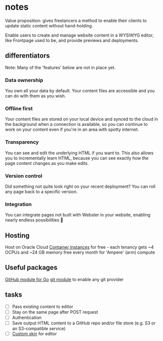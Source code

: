 # notes

Value proposition: gives freelancers a method to enable their clients to update static content without hand-holding.

Enable users to create and manage website content in a WYSIWYG editor, like Frontpage used to be, and provide previews and deployments.

## differentiators

Note: Many of the 'features' below are not in place yet.

### Data ownership

You own all your data by default. Your content files are accessible and you can do with them as you wish.

### Offline first

Your content files are stored on your local device and synced to the cloud in the background when a connection is available, so you can continue to work on your content even if you're in an area with spotty internet.

### Transparency

You can see and edit the underlying HTML if you want to. This also allows you to incrementally learn HTML, because you can see exactly how the page content changes as you make edits.

### Version control

Did something not quite look right on your recent deployment? You can roll any page back to a specific version.

### Integration

You can integrate pages not built with Webster in your website, enabling nearly endless possibilities 🚀

## Hosting

Host on Oracle Cloud [Container Instances](https://www.oracle.com/cloud/cloud-native/container-instances/) for free - each tenancy gets ~4 OCPUs and ~24 GB memory free every month for 'Ampere' (arm) compute

## Useful packages

[GitHub module for Go](https://github.com/google/go-github)
[git module](https://pkg.go.dev/github.com/go-git/go-git/v5) to enable any git provider

## tasks

- [ ] Pass existing content to editor
- [ ] Stay on the same page after POST request
- [ ] Authentication
- [ ] Save output HTML content to a GitHub repo and/or file store (e.g. S3 or an S3-compatible service)
- [ ] [Custom skin](https://www.tiny.cloud/docs/tinymce/latest/creating-a-skin/) for editor
